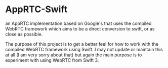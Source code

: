 # AppRTC-Swift
an AppRTC implementation based on Google's that uses the compiled WebRTC framework which aims to be a direct conversion to swift, or as close as possible.

The purpose of this project is to get a better feel for how to work with the compiled WebRTC framework using Swift.
I may not update or maintain this at all (I am very sorry about that) but again the main purpose is to experiment with using WebRTC from Swift 3.
